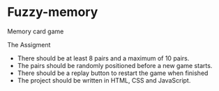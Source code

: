 # Fuzzy-memory
Memory card game 

The Assigment

* There should be at least 8 pairs and a maximum of 10 pairs.
* The pairs should be randomly positioned before a new game starts.
* There should be a replay button to restart the game when finished
* The project should be written in HTML, CSS and JavaScript.
